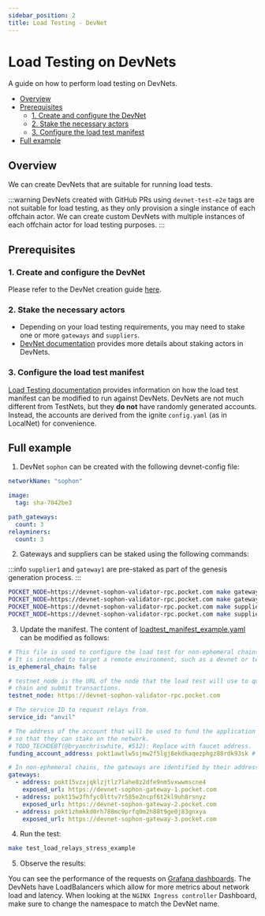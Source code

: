 ```yaml
---
sidebar_position: 2
title: Load Testing - DevNet
---
```


# Load Testing on DevNets <!-- omit in toc -->

A guide on how to perform load testing on DevNets.

- [Overview](#overview)
- [Prerequisites](#prerequisites)
  - [1. Create and configure the DevNet](#1-create-and-configure-the-devnet)
  - [2. Stake the necessary actors](#2-stake-the-necessary-actors)
  - [3. Configure the load test manifest](#3-configure-the-load-test-manifest)
- [Full example](#full-example)

## Overview

We can create DevNets that are suitable for running load tests.

:::warning
DevNets created with GitHub PRs using `devnet-test-e2e` tags are not suitable for load testing, as they only provision a
single instance of each offchain actor. We can create custom DevNets with multiple instances of each offchain actor for load testing purposes.
:::

## Prerequisites

### 1. Create and configure the DevNet

Please refer to the DevNet creation guide [here](../networks/devnet.md#how-to-create).

### 2. Stake the necessary actors

- Depending on your load testing requirements, you may need to stake one or more `gateways` and `suppliers`.
- [DevNet documentation](../networks/devnet.md#stake-actors) provides more details about staking actors in DevNets.

### 3. Configure the load test manifest

[Load Testing documentation](./load_testing.md#manifest-modification) provides information on how the load test manifest
can be modified to run against DevNets. DevNets are not much different from TestNets, but they **do not** have randomly
generated accounts. Instead, the accounts are derived from the ignite `config.yaml` (as in LocalNet) for convenience.

## Full example

1. DevNet `sophon` can be created with the following devnet-config file:

```yaml
networkName: "sophon"

image:
  tag: sha-7042be3

path_gateways:
  count: 3
relayminers:
  count: 3
```

2. Gateways and suppliers can be staked using the following commands:

:::info
`supplier1` and `gateway1` are pre-staked as part of the genesis generation process.
:::

```bash
POCKET_NODE=https://devnet-sophon-validator-rpc.pocket.com make gateway2_stake
POCKET_NODE=https://devnet-sophon-validator-rpc.pocket.com make gateway3_stake
POCKET_NODE=https://devnet-sophon-validator-rpc.pocket.com make supplier2_stake
POCKET_NODE=https://devnet-sophon-validator-rpc.pocket.com make supplier3_stake
```

3. Update the manifest. The content of
[loadtest_manifest_example.yaml](https://github.com/pokt-network/poktroll/blob/main/load-testing/loadtest_manifest_example.yaml)
can be modified as follows:

```yaml
# This file is used to configure the load test for non-ephemeral chains.
# It is intended to target a remote environment, such as a devnet or testnet.
is_ephemeral_chain: false

# testnet_node is the URL of the node that the load test will use to query the
# chain and submit transactions.
testnet_node: https://devnet-sophon-validator-rpc.pocket.com

# The service ID to request relays from.
service_id: "anvil"

# The address of the account that will be used to fund the application accounts
# so that they can stake on the network.
# TODO_TECHDEBT(@bryanchriswhite, #512): Replace with faucet address.
funding_account_address: pokt1awtlw5sjmw2f5lgj8ekdkaqezphgz88rdk93sk # address for faucet account

# In non-ephemeral chains, the gateways are identified by their addresses.
gateways:
  - address: pokt15vzxjqklzjtlz7lahe8z2dfe9nm5vxwwmscne4
    exposed_url: https://devnet-sophon-gateway-1.pocket.com
  - address: pokt15w3fhfyc0lttv7r585e2ncpf6t2kl9uh8rsnyz
    exposed_url: https://devnet-sophon-gateway-2.pocket.com
  - address: pokt1zhmkkd0rh788mc9prfq0m2h88t9ge0j83gnxya
    exposed_url: https://devnet-sophon-gateway-3.pocket.com
```

4. Run the test:

```bash
make test_load_relays_stress_example
```

5. Observe the results:

You can see the performance of the requests on [Grafana dashboards](https://grafana.pocket.com/d/nginx/nginx-ingress-controller).
The DevNets have LoadBalancers which allow for more metrics about network load and latency. When looking
at the `NGINX Ingress controller` Dashboard, make sure to change the namespace to match the DevNet name.